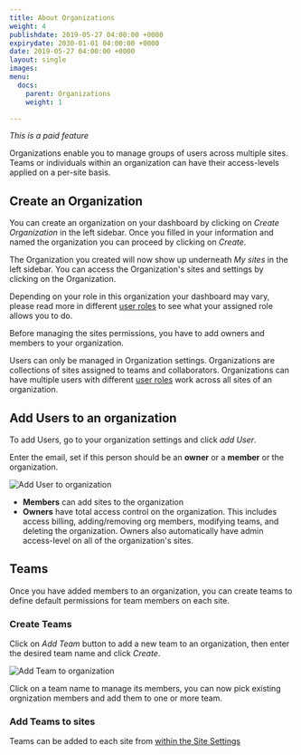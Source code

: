 ```yaml
---
title: About Organizations
weight: 4
publishdate: 2019-05-27 04:00:00 +0000
expirydate: 2030-01-01 04:00:00 +0000
date: 2019-05-27 04:00:00 +0000
layout: single
images:
menu:
  docs:
    parent: Organizations
    weight: 1

---
```


*This is a paid feature*

Organizations enable you to manage groups of users across multiple sites. Teams or individuals within an organization can have their access-levels applied on a per-site basis.

## Create an Organization

You can create an organization on your dashboard by clicking on _Create Organization_ in the left sidebar.
Once you filled in your information and named the organization you can proceed by clicking on _Create_.

The Organization you created will now show up underneath _My sites_ in the left sidebar. You can access the Organization's sites and settings by clicking on the Organization.

Depending on your role in this organization your dashboard may vary, please read more in different [user roles](/docs/settings/team-management/#site-access-levels) to see what your assigned role allows you to do.

Before managing the sites permissions, you have to add owners and members to your organization.

Users can only be managed in Organization settings. Organizations are collections of sites assigned to teams and collaborators.
Organizations can have multiple users with different [user roles](#site-access-levels) work across all sites of an organization.

## Add Users to an organization

To add Users, go to your organization settings and click _add User_.

Enter the email, set if this person should be an **owner** or a **member** or the organization.

![Add User to organization](/uploads/2019/05/add-user-to-org.png)

- **Members** can add sites to the organization
- **Owners** have total access control on the organization. This includes access billing, adding/removing org members, modifying teams, and deleting the organization. Owners also automatically have admin access-level on all of the organization's sites.

## Teams

Once you have added members to an organization, you can create teams to define default permissions for team members on each site.

### Create Teams

Click on _Add Team_ button to add a new team to an organization, then enter the desired team name and click _Create_.

![Add Team to organization](/uploads/2019/05/add-team.png)

Click on a team name to manage its members, you can now pick existing orgnization members and add them to one or more team.

### Add Teams to sites

Teams can be added to each site from [within the Site Settings](/docs/settings/team-management/#teams)

